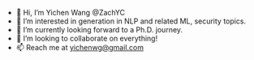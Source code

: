 - 👋 Hi, I’m Yichen Wang @ZachYC
- 👀 I’m interested in generation in NLP and related ML, security topics.
- 🌱 I’m currently looking forward to a Ph.D. journey.
- 💞️ I’m looking to collaborate on everything!
- 📫 Reach me at yichenwg@gmail.com

<!---
ZachYC/ZachYC is a ✨ special ✨ repository because its `README.md` (this file) appears on your GitHub profile.
You can click the Preview link to take a look at your changes.
--->

